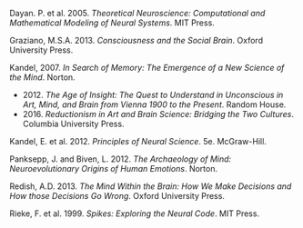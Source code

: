 Dayan. P. et al. 2005. *Theoretical Neuroscience: Computational and Mathematical Modeling of Neural Systems*. MIT Press.

Graziano, M.S.A. 2013. *Consciousness and the Social Brain*. Oxford University Press.

Kandel, 2007. *In Search of Memory: The Emergence of a New Science of the Mind*. Norton.
* 2012\. *The Age of Insight: The Quest to Understand in Unconscious in Art, Mind, and Brain from Vienna 1900 to the Present*. Random House.
* 2016\. *Reductionism in Art and Brain Science: Bridging the Two Cultures*. Columbia University Press.

Kandel, E. et al. 2012. *Principles of Neural Science*. 5e. McGraw-Hill.

Panksepp, J. and Biven, L. 2012. *The Archaeology of Mind: Neuroevolutionary Origins of Human Emotions*. Norton.

Redish, A.D. 2013. *The Mind Within the Brain: How We Make Decisions and How those Decisions Go Wrong*. Oxford University Press.

Rieke, F. et al. 1999. *Spikes: Exploring the Neural Code*. MIT Press.
